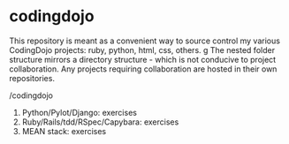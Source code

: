 # codingdojo

This repository is meant as a convenient way to source control my various CodingDojo projects: ruby, python, html, css, others.
g
The nested folder structure mirrors a directory structure - which is not conducive to project collaboration.
Any projects requiring collaboration are hosted in their own repositories.

/codingdojo<br>

1. Python/Pylot/Django: exercises<br>
2. Ruby/Rails/tdd/RSpec/Capybara: exercises<br>
3. MEAN stack: exercises <br>
